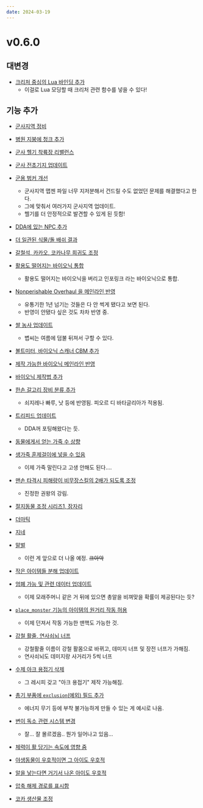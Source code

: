 ```yaml
---
date: 2024-03-19
---
```


# v0.6.0

## 대변경

- [크리처 중심의 Lua 바인딩 추가](https://github.com/cataclysmbnteam/Cataclysm-BN/pull/4070)
  - 이걸로 Lua 모딩할 때 크리처 관련 함수를 넣을 수 있다!

## 기능 추가

- [군사지역 정비](https://github.com/cataclysmbnteam/Cataclysm-BN/pull/4051)
- [병원 지붕에 청크 추가](https://github.com/cataclysmbnteam/Cataclysm-BN/pull/4072)
- [군사 헬기 착륙장 리밸런스](https://github.com/cataclysmbnteam/Cataclysm-BN/pull/4076)
- [군사 전초기지 업데이트](https://github.com/cataclysmbnteam/Cataclysm-BN/pull/4074)
- [군용 벙커 개선](https://github.com/cataclysmbnteam/Cataclysm-BN/pull/4089)
  - 군사지역 맵젠 파일 너무 지저분해서 건드릴 수도 없었던 문제를 해결했다고 한다.
  - 그에 맞춰서 여러가지 군사지역 업데이트.
  - 헬기를 더 안정적으로 발견할 수 있게 된 듯함!

- [DDA에 있는 NPC 추가](https://github.com/cataclysmbnteam/Cataclysm-BN/pull/3917)

- [더 일관된 식물/돌 배쉬 결과](https://github.com/cataclysmbnteam/Cataclysm-BN/pull/4091)
- [갈철석, 카카오, 코카나무 희귀도 조정](https://github.com/cataclysmbnteam/Cataclysm-BN/pull/4092)

- [활용도 떨어지는 바이오닉 통합](https://github.com/cataclysmbnteam/Cataclysm-BN/pull/4106)
  - 활용도 떨어지는 바이오닉을 버리고 인포링크 라는 바이오닉으로 통합.

- [Nonperishable Overhaul 을 메인라인 반영](https://github.com/cataclysmbnteam/Cataclysm-BN/pull/4113)
  - 유통기한 1년 넘기는 것들은 다 안 썩게 됐다고 보면 된다.
  - 반영이 안됐다 싶은 것도 차차 반영 중.

- [쌀 농사 업데이트](https://github.com/cataclysmbnteam/Cataclysm-BN/pull/4120)
  - 볍씨는 여름에 덤불 뒤져서 구할 수 있다.

- [볼트미터, 바이오닉 스캐너 CBM 추가](https://github.com/cataclysmbnteam/Cataclysm-BN/pull/4107)
- [제작 가능한 바이오닉 메인라인 반영](https://github.com/cataclysmbnteam/Cataclysm-BN/pull/4119)
- [바이오닉 제작법 추가](https://github.com/cataclysmbnteam/Cataclysm-BN/pull/4142)

- [한손 갈고리 장비 분류 추가](https://github.com/cataclysmbnteam/Cataclysm-BN/pull/4153)
  - 쇠지레나 빠루, 낫 등에 반영됨. 피오르 디 바타글리아가 적용됨.

- [트리피드 업데이트](https://github.com/cataclysmbnteam/Cataclysm-BN/pull/4154)
  - DDA꺼 포팅해왔다는 듯.

- [동물에게서 얻는 가죽 수 상향](https://github.com/cataclysmbnteam/Cataclysm-BN/pull/4161)
- [생가죽 훈제걸이에 넣을 수 있음](https://github.com/cataclysmbnteam/Cataclysm-BN/pull/4186)
  - 이제 가죽 말린다고 고생 안해도 된다....

- [맨손 타격시 피해량이 비무장스킬의 2배가 되도록 조정](https://github.com/cataclysmbnteam/Cataclysm-BN/pull/4160)
  - 진정한 권왕의 강림.

- [절지동물 조정 시리즈1, 잠자리](https://github.com/cataclysmbnteam/Cataclysm-BN/pull/4177)
- [더마틱](https://github.com/cataclysmbnteam/Cataclysm-BN/pull/4238)
- [지네](https://github.com/cataclysmbnteam/Cataclysm-BN/pull/4246)
- [말벌](https://github.com/cataclysmbnteam/Cataclysm-BN/pull/4255)
  - 이런 게 앞으로 더 나올 예정. ~~크아악~~

- [작은 아이템들 분해 업데이트](https://github.com/cataclysmbnteam/Cataclysm-BN/pull/4147)

- [엄폐 가능 및 관련 데이터 업데이트](https://github.com/cataclysmbnteam/Cataclysm-BN/pull/4129)
  - 이제 모래주머니 같은 거 뒤에 있으면 총알을 비껴맞을 확률이 제공된다는 듯?

- [`place_monster` 기능의 아이템의 원거리 작동 허용](https://github.com/cataclysmbnteam/Cataclysm-BN/pull/4174)
  - 이제 던져서 작동 가능한 맨핵도 가능한 것.

- [강철 활줄, 연사쇠뇌 너프](https://github.com/cataclysmbnteam/Cataclysm-BN/pull/4242)
  - 강철활줄 이름이 강철 활몸으로 바뀌고, 데미지 너프 및 장전 너프가 가해짐.
  - 연사쇠뇌도 데미지랑 사거리가 5씩 너프

- [수제 아크 용접기 삭제](https://github.com/cataclysmbnteam/Cataclysm-BN/pull/4264)
  - 그 레시피 갖고 "아크 용접기" 제작 가능해짐.

- [총기 부품에 `exclusion`(예외) 필드 추가](https://github.com/cataclysmbnteam/Cataclysm-BN/pull/4254)
  - 에너지 무기 등에 부착 불가능하게 만들 수 있는 게 예시로 나옴.

- [변이 독소 관련 시스템 변경](https://github.com/cataclysmbnteam/Cataclysm-BN/pull/4163)
  - 잘... 잘 몰르겠음.. 뭔가 일어나고 있음...

- [체력이 활 당기는 속도에 영향 줌](https://github.com/cataclysmbnteam/Cataclysm-BN/pull/4145)

- [야생동물이 우호적이면 그 아이도 우호적](https://github.com/cataclysmbnteam/Cataclysm-BN/pull/4287)
- [알을 낳는다면 거기서 나온 아이도 우호적](https://github.com/cataclysmbnteam/Cataclysm-BN/pull/4289)

- [압축 해제 경로를 표시함](https://github.com/cataclysmbnteam/Cataclysm-BN/pull/4270)

- [코카 생산물 조정](https://github.com/cataclysmbnteam/Cataclysm-BN/pull/4355)

